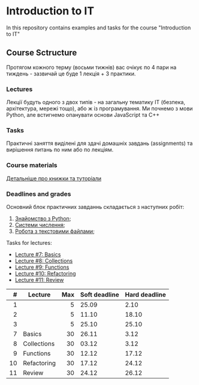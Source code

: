 
# Introduction to IT


In this repository contains examples and tasks for the course "Introduction to IT"


## Course Sctructure

Протягом кожного терму (восьми тижнів) вас очікує по 4 пари на тиждень - зазвичай це буде 1 лекція + 3 практики.

### Lectures

Лекції будуть одного з двох типів - на загальну тематику ІТ (безпека, архітектура, мережі тощо), або ж із програмування. Ми почнемо з мови Python, але встигнемо опанувати основи JavaScript та C++

### Tasks

Практичні заняття виділені для здачі домашніх завдань (assignments) та вирішення питань по ним або по лекціям.

### Course materials

[Детальніше про книжки та туторіали](/python_materials.md)

### Deadlines and grades

Основний блок практичних завданнь складається з наступних робіт:
1. [Знайомство з Python](/assignments_2021/assignment_1.md);
2. [Системи числення](/assignments_2021/assignment_2.md);
3. [Робота з текстовими файлами](/assignments_2021/assignment_3.md);

Tasks for lectures:
- [Lecture #7: Basics](https://github.com/kse-ua/introduction-to-it/blob/main/lecture_notes/07%20basics/README.md)
- [Lecture #8: Collections](https://github.com/kse-ua/introduction-to-it/blob/main/lecture_notes/08%20collections/README.md)
- [Lecture #9: Functions](https://github.com/kse-ua/introduction-to-it/blob/main/lecture_notes/09%20functions/README.md)
- [Lecture #10: Refactoring](https://github.com/kse-ua/introduction-to-it/blob/main/lecture_notes/10%20review/README.md)
- [Lecture #11: Review](https://github.com/kse-ua/introduction-to-it/blob/main/lecture_notes/11%20refactoring/README.md)

|  # | Lecture     | Max | Soft deadline | Hard deadline |
|---:|-------------|----:|---------------|---------------|
|  1 |             |   5 |         25.09 |          2.10 |
|  2 |             |   5 |         11.10 |         18.10 |
|  3 |             |   5 |         25.10 |         25.10 |
|  7 | Basics      |  30 |         26.11 |          3.12 |
|  8 | Collections |  30 |         03.12 |          3.12 |
|  9 | Functions   |  30 |         12.12 |         17.12 |
| 10 | Refactoring |  30 |         17.12 |         24.12 |
| 11 | Review      |  30 |         24.12 |         26.12 |
